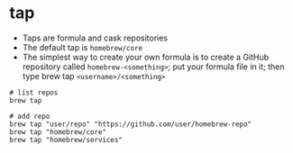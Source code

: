 # tap

- Taps are formula and cask repositories
- The default tap is `homebrew/core`
- The simplest way to create your own formula is to create a GitHub repository called `homebrew-<something>`; put your formula file in it; then type brew tap `<username>/<something>`

```shell
# list repos
brew tap

# add repo
brew tap "user/repo" "https://github.com/user/homebrew-repo"
brew tap "homebrew/core"
brew tap "homebrew/services"
```
